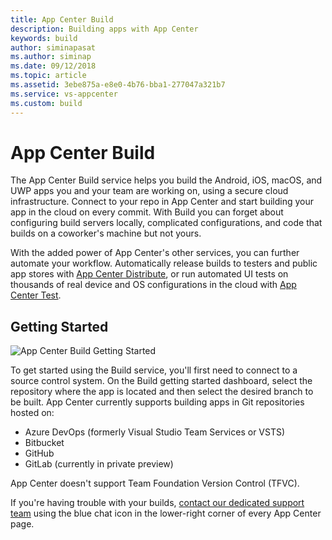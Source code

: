 ```yaml
---
title: App Center Build
description: Building apps with App Center
keywords: build
author: siminapasat
ms.author: siminap
ms.date: 09/12/2018
ms.topic: article
ms.assetid: 3ebe875a-e8e0-4b76-bba1-277047a321b7
ms.service: vs-appcenter
ms.custom: build
---
```


# App Center Build

The App Center Build service helps you build the Android, iOS, macOS, and UWP apps you and your team are working on, using a secure cloud infrastructure. Connect to your repo in App Center and start building your app in the cloud on every commit. With Build you can forget about configuring build servers locally, complicated configurations, and code that builds on a coworker's machine but not yours.

With the added power of App Center's other services, you can further automate your workflow. Automatically release builds to testers and public app stores with [App Center Distribute](~/distribution/index.md), or run automated UI tests on thousands of real device and OS configurations in the cloud with [App Center Test](~/test-cloud/index.md).

## Getting Started

![App Center Build Getting Started](~/build/images/build_getting-started-dashboard.jpg)

To get started using the Build service, you'll first need to connect to a source control system. On the Build getting started dashboard, select the repository where the app is located and then select the desired branch to be built. App Center currently supports building apps in Git repositories hosted on:

- Azure DevOps (formerly Visual Studio Team Services or VSTS)
- Bitbucket
- GitHub
- GitLab (currently in private preview)

App Center doesn't support Team Foundation Version Control (TFVC).

If you're having trouble with your builds, [contact our dedicated support team](https://intercom.help/appcenter/getting-started/getting-help-with-app-center) using the blue chat icon in the lower-right corner of every App Center page.
